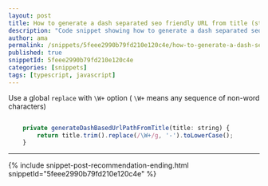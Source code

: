 ```yaml
---
layout: post
title: How to generate a dash separated seo friendly URL from title (string) in JavaScript
description: "Code snippet showing how to generate a dash separated seo friendly URL from title (string) in JavaScript"
author: ama
permalink: /snippets/5feee2990b79fd210e120c4e/how-to-generate-a-dash-separated-seo-friendly-url-from-title-string-in-javascript
published: true
snippetId: 5feee2990b79fd210e120c4e
categories: [snippets]
tags: [typescript, javascript]
---
```


Use a global `replace` with `\W+` option ( `\W+` means any sequence of non-word characters)

```javascript

    private generateDashBasedUrlPathFromTitle(title: string) {
        return title.trim().replace(/\W+/g, '-').toLowerCase();
    }
```

<hr/>

 {% include snippet-post-recommendation-ending.html snippetId="5feee2990b79fd210e120c4e" %}
